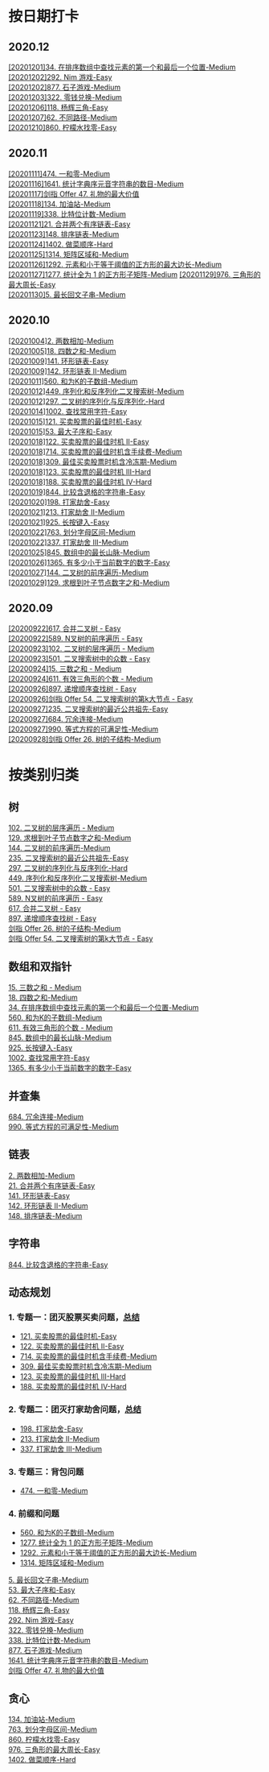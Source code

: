 # 按日期打卡
## 2020.12
[[20201201]34. 在排序数组中查找元素的第一个和最后一个位置-Medium](数组/34.%20在排序数组中查找元素的第一个和最后一个位置-Medium.md)  
[[20201202]292. Nim 游戏-Easy](动态规划/292.%20Nim%20游戏-Easy.md)  
[[20201202]877. 石子游戏-Medium](动态规划/877.%20石子游戏-Medium.md)  
[[20201203]322. 零钱兑换-Medium](322.%20零钱兑换-Medium.md)  
[[20201206]118. 杨辉三角-Easy](动态规划/118.%20杨辉三角-Easy.md)  
[[20201207]62. 不同路径-Medium](动态规划/62.%20不同路径-Medium.md)  
[[20201210]860. 柠檬水找零-Easy](贪心/860.%20柠檬水找零-Easy.md)  
## 2020.11
[[20201111]474. 一和零-Medium](动态规划/背包问题/474.%20一和零-Medium.md)  
[[20201116]1641. 统计字典序元音字符串的数目-Medium](动态规划/1641.%20统计字典序元音字符串的数目-Medium.md)  
[[20201117]剑指 Offer 47. 礼物的最大价值](动态规划/剑指%20Offer%2047.%20礼物的最大价值.md)  
[[20201118]134. 加油站-Medium](贪心/134.%20加油站-Medium.md)  
[[20201119]338. 比特位计数-Medium](动态规划/338.%20比特位计数-Medium.md)  
[[20201121]21. 合并两个有序链表-Easy](链表/21.%20合并两个有序链表-Easy.md)  
[[20201123]148. 排序链表-Medium](链表/148.%20排序链表-Medium.md)   
[[20201124]1402. 做菜顺序-Hard](贪心/1402.%20做菜顺序-Hard.md)  
[[20201125]1314. 矩阵区域和-Medium](动态规划/前缀和/1314.%20矩阵区域和-Medium)   
[[20201126]1292. 元素和小于等于阈值的正方形的最大边长-Medium](动态规划/前缀和/1292.%20元素和小于等于阈值的正方形的最大边长-Medium.md)  
[[20201127]1277. 统计全为 1 的正方形子矩阵-Medium](动态规划/前缀和/1277.%20统计全为%201%20的正方形子矩阵-Medium.md)
[[20201129]976. 三角形的最大周长-Easy](贪心/976.%20三角形的最大周长-Easy.md)  
[[20201130]5. 最长回文子串-Medium](动态规划/5.%20最长回文子串-Medium.md)  
## 2020.10
[[20201004]2. 两数相加-Medium](链表/2.%20两数相加-Medium.md)  
[[20201005]18. 四数之和-Medium](双指针/18.%20四数之和-medium.md)   
[[20201009]141. 环形链表-Easy](链表/141.%20环形链表-Easy.md)  
[[20201009]142. 环形链表 II-Medium](链表/141.%20环形链表-Easy.md)  
[[20201011]560. 和为K的子数组-Medium](数组/560.%20和为K的子数组-Medium.md)   
[[20201012]449. 序列化和反序列化二叉搜索树-Medium](树/449.%20序列化和反序列化二叉搜索树-Medium.md)  
[[20201012]297. 二叉树的序列化与反序列化-Hard](树/297.%20二叉树的序列化与反序列化-Hard.md)  
[[20201014]1002. 查找常用字符-Easy](数组/1002.%20查找常用字符-Easy.md)   
[[20201015]121. 买卖股票的最佳时机-Easy](动态规划/买卖股票/121.%20%E4%B9%B0%E5%8D%96%E8%82%A1%E7%A5%A8%E7%9A%84%E6%9C%80%E4%BD%B3%E6%97%B6%E6%9C%BA-Easy)    
[[20201015]53. 最大子序和-Easy](动态规划/53.%20最大子序和-Easy.md)  
[[20201018]122. 买卖股票的最佳时机 II-Easy](动态规划/买卖股票/122.%20%E4%B9%B0%E5%8D%96%E8%82%A1%E7%A5%A8%E7%9A%84%E6%9C%80%E4%BD%B3%E6%97%B6%E6%9C%BA%20II-Easy)     
[[20201018]714. 买卖股票的最佳时机含手续费-Medium](动态规划/买卖股票/714.%20%E4%B9%B0%E5%8D%96%E8%82%A1%E7%A5%A8%E7%9A%84%E6%9C%80%E4%BD%B3%E6%97%B6%E6%9C%BA%E5%90%AB%E6%89%8B%E7%BB%AD%E8%B4%B9-Medium)  
[[20201018]309. 最佳买卖股票时机含冷冻期-Medium](动态规划/买卖股票/309.%20%E6%9C%80%E4%BD%B3%E4%B9%B0%E5%8D%96%E8%82%A1%E7%A5%A8%E6%97%B6%E6%9C%BA%E5%90%AB%E5%86%B7%E5%86%BB%E6%9C%9F-Medium)  
[[20201018]123. 买卖股票的最佳时机 III-Hard](动态规划/买卖股票/123.%20%E4%B9%B0%E5%8D%96%E8%82%A1%E7%A5%A8%E7%9A%84%E6%9C%80%E4%BD%B3%E6%97%B6%E6%9C%BA%20III-Hard)  
[[20201018]188. 买卖股票的最佳时机 IV-Hard](动态规划/买卖股票/188.%20%E4%B9%B0%E5%8D%96%E8%82%A1%E7%A5%A8%E7%9A%84%E6%9C%80%E4%BD%B3%E6%97%B6%E6%9C%BA%20IV-Hard)  
[[20201019]844. 比较含退格的字符串-Easy](字符串/844.%20比较含退格的字符串-Easy.md)  
[[20201020]198. 打家劫舍-Easy](动态规划/打家劫舍/198.%20打家劫舍-Easy.md)  
[[20201021]213. 打家劫舍 II-Medium](动态规划/打家劫舍/213.%20打家劫舍%20II-Medium.md)    
[[20201021]925. 长按键入-Easy](双指针/925.%20长按键入-Easy.md)   
[[20201022]763. 划分字母区间-Medium](贪心/763.%20划分字母区间-Medium.md)  
[[20201022]337. 打家劫舍 III-Medium](动态规划/打家劫舍/337.%20打家劫舍%20III-Medium.md)  
[[20201025]845. 数组中的最长山脉-Medium](双指针/845.%20数组中的最长山脉-Medium.md)  
[[20201026]1365. 有多少小于当前数字的数字-Easy](数组/1365.%20有多少小于当前数字的数字-Easy.md)  
 [[20201027]144. 二叉树的前序遍历-Medium](树/144.%20二叉树的前序遍历-Medium.md)  
 [[20201029]129. 求根到叶子节点数字之和-Medium](树/129.%20求根到叶子节点数字之和-Medium.md)
## 2020.09
[[20200922]617. 合并二叉树 - Easy](./树/617.%20合并二叉树%20-%20Easy.md)  
[[20200922]589. N叉树的前序遍历 - Easy](./树/589.%20N叉树的前序遍历%20-%20Easy.md)  
[[20200923]102. 二叉树的层序遍历 - Medium](./树/102.%20二叉树的层序遍历%20-%20Medium.md)  
[[20200923]501. 二叉搜索树中的众数 - Easy](501.%20二叉搜索树中的众数%20-%20Easy.md)  
[[20200924]15. 三数之和 - Medium](双指针/15.%20三数之和%20-%20Medium.md)  
[[20200924]611. 有效三角形的个数 - Medium](./双指针/611.%20有效三角形的个数%20-%20Medium.md)    
[[20200926]897. 递增顺序查找树 - Easy](./树/897.%20递增顺序查找树%20-%20Easy.md)  
[[20200926]剑指 Offer 54. 二叉搜索树的第k大节点 - Easy](./树/剑指%20Offer%2054.%20二叉搜索树的第k大节点%20-%20Easy.md)  
[[20200927]235. 二叉搜索树的最近公共祖先-Easy](./树/235.%20二叉搜索树的最近公共祖先-Easy.md)   
[[20200927]684. 冗余连接-Medium](并查集/684.%20冗余连接-Medium.md)   
[[20200927]990. 等式方程的可满足性-Medium](并查集/990.%20等式方程的可满足性-Medium.md)  
[[20200928]剑指 Offer 26. 树的子结构-Medium](./树/剑指%20Offer%2026.%20树的子结构-Medium.md)  

# 按类别归类
## 树
[102. 二叉树的层序遍历 - Medium](./树/102.%20二叉树的层序遍历%20-%20Medium.md)  
 [129. 求根到叶子节点数字之和-Medium](树/129.%20求根到叶子节点数字之和-Medium.md)  
 [144. 二叉树的前序遍历-Medium](树/144.%20二叉树的前序遍历-Medium.md)  
[235. 二叉搜索树的最近公共祖先-Easy](./树/235.%20二叉搜索树的最近公共祖先-Easy.md)   
[297. 二叉树的序列化与反序列化-Hard](树/297.%20二叉树的序列化与反序列化-Hard.md)  
[449. 序列化和反序列化二叉搜索树-Medium](树/449.%20序列化和反序列化二叉搜索树-Medium.md)  
[501. 二叉搜索树中的众数 - Easy](501.%20二叉搜索树中的众数%20-%20Easy.md)  
[589. N叉树的前序遍历 - Easy](./树/589.%20N叉树的前序遍历%20-%20Easy.md)  
[617. 合并二叉树 - Easy](./树/617.%20合并二叉树%20-%20Easy.md)  
[897. 递增顺序查找树 - Easy](./树/897.%20递增顺序查找树%20-%20Easy.md)  
[剑指 Offer 26. 树的子结构-Medium](./树/剑指%20Offer%2026.%20树的子结构-Medium.md)  
[剑指 Offer 54. 二叉搜索树的第k大节点 - Easy](./树/剑指%20Offer%2054.%20二叉搜索树的第k大节点%20-%20Easy.md)   
  
## 数组和双指针
[15. 三数之和 - Medium](双指针/15.%20三数之和%20-%20Medium.md)   
[18. 四数之和-Medium](双指针/18.%20四数之和-medium.md)  
[34. 在排序数组中查找元素的第一个和最后一个位置-Medium](数组/34.%20在排序数组中查找元素的第一个和最后一个位置-Medium.md)  
[560. 和为K的子数组-Medium](数组/560.%20和为K的子数组-Medium.md)  
[611. 有效三角形的个数 - Medium](./双指针/611.%20有效三角形的个数%20-%20Medium.md)    
[845. 数组中的最长山脉-Medium](双指针/845.%20数组中的最长山脉-Medium)  
[925. 长按键入-Easy](双指针/925.%20长按键入-Easy.md)  
[1002. 查找常用字符-Easy](数组/1002.%20查找常用字符-Easy.md)   
[1365. 有多少小于当前数字的数字-Easy](数组/1365.%20有多少小于当前数字的数字-Easy)

## 并查集
[684. 冗余连接-Medium](并查集/684.%20冗余连接-Medium.md)  
[990. 等式方程的可满足性-Medium](并查集/990.%20等式方程的可满足性-Medium.md)

## 链表
[2. 两数相加-Medium](链表/2.%20两数相加-Medium.md)   
[21. 合并两个有序链表-Easy](链表/21.%20合并两个有序链表-Easy.md)  
[141. 环形链表-Easy](链表/141.%20环形链表-Easy.md)  
[142. 环形链表 II-Medium](链表/141.%20环形链表-Easy.md)  
[148. 排序链表-Medium](链表/148.%20排序链表-Medium.md)   
## 字符串
[844. 比较含退格的字符串-Easy](字符串/844.%20比较含退格的字符串-Easy.md)

## 动态规划
### 1. 专题一：团灭股票买卖问题，[总结](动态规划/买卖股票/001.%20%E8%82%A1%E7%A5%A8%E4%B9%B0%E5%8D%96%E9%A2%98%E7%9B%AE%E6%80%BB%E7%BB%93)    
- [121. 买卖股票的最佳时机-Easy](动态规划/买卖股票/121.%20%E4%B9%B0%E5%8D%96%E8%82%A1%E7%A5%A8%E7%9A%84%E6%9C%80%E4%BD%B3%E6%97%B6%E6%9C%BA-Easy)    
- [122. 买卖股票的最佳时机 II-Easy](动态规划/买卖股票/122.%20%E4%B9%B0%E5%8D%96%E8%82%A1%E7%A5%A8%E7%9A%84%E6%9C%80%E4%BD%B3%E6%97%B6%E6%9C%BA%20II-Easy)     
- [714. 买卖股票的最佳时机含手续费-Medium](动态规划/买卖股票/714.%20%E4%B9%B0%E5%8D%96%E8%82%A1%E7%A5%A8%E7%9A%84%E6%9C%80%E4%BD%B3%E6%97%B6%E6%9C%BA%E5%90%AB%E6%89%8B%E7%BB%AD%E8%B4%B9-Medium)
- [309. 最佳买卖股票时机含冷冻期-Medium](动态规划/买卖股票/309.%20%E6%9C%80%E4%BD%B3%E4%B9%B0%E5%8D%96%E8%82%A1%E7%A5%A8%E6%97%B6%E6%9C%BA%E5%90%AB%E5%86%B7%E5%86%BB%E6%9C%9F-Medium)
- [123. 买卖股票的最佳时机 III-Hard](动态规划/买卖股票/123.%20%E4%B9%B0%E5%8D%96%E8%82%A1%E7%A5%A8%E7%9A%84%E6%9C%80%E4%BD%B3%E6%97%B6%E6%9C%BA%20III-Hard)
- [188. 买卖股票的最佳时机 IV-Hard](动态规划/买卖股票/188.%20%E4%B9%B0%E5%8D%96%E8%82%A1%E7%A5%A8%E7%9A%84%E6%9C%80%E4%BD%B3%E6%97%B6%E6%9C%BA%20IV-Hard)
### 2. 专题二：团灭打家劫舍问题，[总结](动态规划/打家劫舍/001.%20打家劫舍题目总结.md)
- [198. 打家劫舍-Easy](动态规划/打家劫舍/198.%20打家劫舍-Easy.md)
- [213. 打家劫舍 II-Medium](动态规划/打家劫舍/213.%20打家劫舍%20II-Medium.md)    
- [337. 打家劫舍 III-Medium](动态规划/打家劫舍/337.%20打家劫舍%20III-Medium.md)
### 3. 专题三：背包问题
- [474. 一和零-Medium](动态规划/背包问题/474.%20一和零-Medium.md)  
### 4. 前缀和问题
- [560. 和为K的子数组-Medium](数组/560.%20和为K的子数组-Medium.md)   
- [1277. 统计全为 1 的正方形子矩阵-Medium](动态规划/前缀和/1277.%20统计全为%201%20的正方形子矩阵-Medium.md)  
- [1292. 元素和小于等于阈值的正方形的最大边长-Medium](动态规划/前缀和/1292.%20元素和小于等于阈值的正方形的最大边长-Medium.md)  
- [1314. 矩阵区域和-Medium](动态规划/前缀和/1314.%20矩阵区域和-Medium)  

[5. 最长回文子串-Medium](动态规划/5.%20最长回文子串-Medium.md)  
[53. 最大子序和-Easy](动态规划/53.%20最大子序和-Easy.md)  
[62. 不同路径-Medium](动态规划/62.%20不同路径-Medium.md)  
[118. 杨辉三角-Easy](动态规划/118.%20杨辉三角-Easy.md)  
[292. Nim 游戏-Easy](动态规划/292.%20Nim%20游戏-Easy.md)  
[322. 零钱兑换-Medium](322.%20零钱兑换-Medium.md)   
[338. 比特位计数-Medium](动态规划/338.%20比特位计数-Medium.md)  
[877. 石子游戏-Medium](动态规划/877.%20石子游戏-Medium.md)  
[1641. 统计字典序元音字符串的数目-Medium](动态规划/1641.%20统计字典序元音字符串的数目-Medium.md)  
[剑指 Offer 47. 礼物的最大价值](动态规划/剑指%20Offer%2047.%20礼物的最大价值.md)  



## 贪心
[134. 加油站-Medium](贪心/134.%20加油站-Medium.md)  
[763. 划分字母区间-Medium](贪心/763.%20划分字母区间-Medium.md)  
[860. 柠檬水找零-Easy](贪心/860.%20柠檬水找零-Easy.md)  
[976. 三角形的最大周长-Easy](贪心/976.%20三角形的最大周长-Easy.md)  
[1402. 做菜顺序-Hard](贪心/1402.%20做菜顺序-Hard.md)   